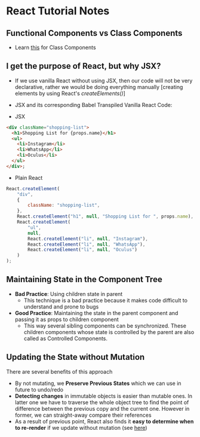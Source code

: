# React Tutorial Notes

## Functional Components vs Class Components
- Learn [this](https://medium.com/byte-sized-react/what-is-this-in-react-25c62c31480) for Class Components

## I get the purpose of React, but why JSX?

- If we use vanilla React without using JSX, then our code will not be very declarative, rather we would be doing everything manually [creating elements by using React's *createElements()*]
- JSX and its corresponding Babel Transpiled Vanilla React Code: 

- JSX

```html
<div className="shopping-list">
  <h1>Shopping List for {props.name}</h1>
  <ul>
    <li>Instagram</li>
    <li>WhatsApp</li>
    <li>Oculus</li>
  </ul>
</div>;
```

- Plain React

```js
React.createElement(
	"div",
	{
		className: "shopping-list",
	},
	React.createElement("h1", null, "Shopping List for ", props.name),
	React.createElement(
		"ul",
		null,
		React.createElement("li", null, "Instagram"),
		React.createElement("li", null, "WhatsApp"),
		React.createElement("li", null, "Oculus")
	)
);
```

## Maintaining State in the Component Tree

- **Bad Practice**: Using children state in parent
	- This technique is a bad practice because it makes code difficult to understand and prone to bugs
- **Good Practice**: Maintaining the state in the parent component and passing it as props to children component
	- This way several sibling components can be synchronized. These children components whose state is controlled by the parent are also called as Controlled Components.

## Updating the State without Mutation

There are several benefits of this approach

- By not mutating, we **Preserve Previous States** which we can use in future to undo/redo
- **Detecting changes** in immutable objects is easier than mutable ones. In latter one we have to traverse the whole object tree to find the point of difference between the previous copy and the current one. However in former, we can straight-away compare their references
- As a result of previous point, React also finds it **easy to determine when to re-render** if we update without mutation (see [here](https://daveceddia.com/why-not-modify-react-state-directly/))